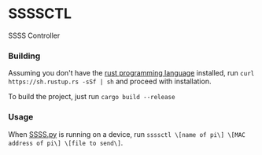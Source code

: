 # SSSSCTL
SSSS Controller

### Building
Assuming you don't have the [rust programming language](https://rust-lang.org) installed, run `curl https://sh.rustup.rs -sSf | sh` and proceed with installation.

To build the project, just run `cargo build --release`

### Usage
When [SSSS.py](https://github.com/SalineSingularityFRC/ScoutingDataFiles2020) is running on a device, run `ssssctl \[name of pi\] \[MAC address of pi\] \[file to send\]`.
